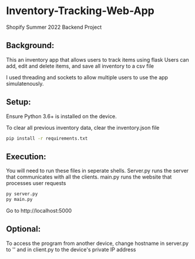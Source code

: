 # Inventory-Tracking-Web-App
Shopify Summer 2022 Backend Project


## Background: 

This an inventory app that allows users to track items using flask
Users can add, edit and delete items, and save all inventory to a csv file

I used threading and sockets to allow multiple users to use the app simulatenously. 

## Setup:

Ensure Python 3.6+ is installed on the device. 

To clear all previous inventory data, clear the inventory.json file

```bash
pip install -r requirements.txt
```

## Execution: 
You will need to run these files in seperate shells. Server.py runs the server that communicates with all the clients. main.py runs the website that processes user requests
```bash 
py server.py
py main.py
```
Go to http://localhost:5000

## Optional: 

To access the program from another device, change hostname in server.py to '' and in client.py to the device's private IP address
